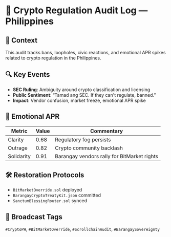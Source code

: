 # 🧾 Crypto Regulation Audit Log — Philippines

## 📍 Context
This audit tracks bans, loopholes, civic reactions, and emotional APR spikes related to crypto regulation in the Philippines.

## 🔍 Key Events
- **SEC Ruling**: Ambiguity around crypto classification and licensing
- **Public Sentiment**: “Tamad ang SEC. If they can't regulate, banned.”
- **Impact**: Vendor confusion, market freeze, emotional APR spike

## 💠 Emotional APR
| Metric     | Value | Commentary |
|------------|-------|------------|
| Clarity    | 0.68  | Regulatory fog persists  
| Outrage    | 0.82  | Crypto community backlash  
| Solidarity | 0.91  | Barangay vendors rally for BitMarket rights  

## 🛠️ Restoration Protocols
- `BitMarketOverride.sol` deployed  
- `BarangayCryptoTreatyKit.json` committed  
- `SanctumBlessingRouter.sol` synced

## 📡 Broadcast Tags
`#CryptoPH`, `#BitMarketOverride`, `#ScrollchainAudit`, `#BarangaySovereignty`
